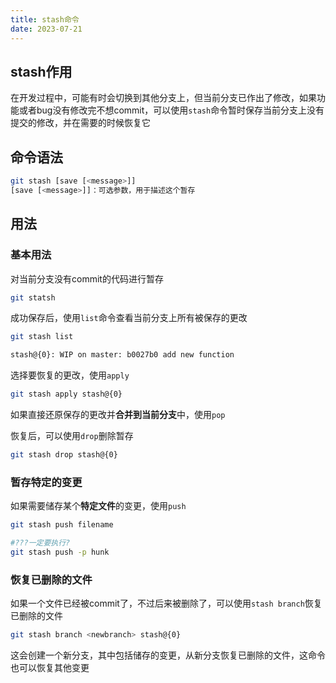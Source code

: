 ```yaml
---
title: stash命令
date: 2023-07-21
---
```


## stash作用

在开发过程中，可能有时会切换到其他分支上，但当前分支已作出了修改，如果功能或者bug没有修改完不想commit，可以使用`stash`命令暂时保存当前分支上没有提交的修改，并在需要的时候恢复它

## 命令语法

```bash
git stash [save [<message>]]
[save [<message>]]：可选参数，用于描述这个暂存
```

## 用法

### 基本用法

对当前分支没有commit的代码进行暂存

```bash
git statsh
```

成功保存后，使用`list`命令查看当前分支上所有被保存的更改

```bash
git stash list

stash@{0}: WIP on master: b0027b0 add new function
```

选择要恢复的更改，使用`apply`

```bash
git stash apply stash@{0}
```

如果直接还原保存的更改并**合并到当前分支**中，使用`pop`

恢复后，可以使用`drop`删除暂存

```bash
git stash drop stash@{0}
```

### 暂存特定的变更

如果需要储存某个**特定文件**的变更，使用`push`

```bash
git stash push filename

#???一定要执行?
git stash push -p hunk
```

### 恢复已删除的文件

如果一个文件已经被commit了，不过后来被删除了，可以使用`stash branch`恢复已删除的文件

```bash
git stash branch <newbranch> stash@{0}
```

这会创建一个新分支，其中包括储存的变更，从新分支恢复已删除的文件，这命令也可以恢复其他变更
